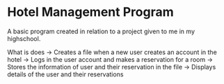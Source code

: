 # Hotel Management Program

A basic program created in relation to a project given to me in my highschool.

What is does 
-> Creates a file when a new user creates an account in the hotel
-> Logs in the user account and makes a reservation for a room 
-> Stores the information of user and their reservation in the file
-> Displays details of the user and their reservations
